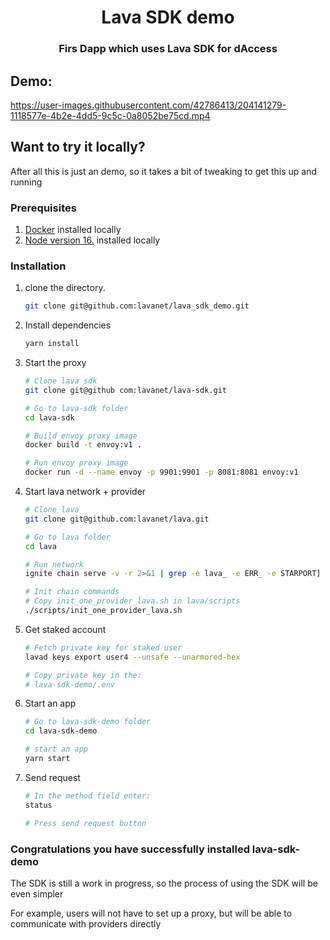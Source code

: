<h1 align="center"> Lava SDK demo </h1>
<h3 align="center"> Firs Dapp which uses Lava SDK for dAccess </h1>

## Demo:


https://user-images.githubusercontent.com/42786413/204141279-1118577e-4b2e-4dd5-9c5c-0a8052be75cd.mp4

## Want to try it locally?

After all this is just an demo, so it takes a bit of tweaking to get this up and running 

### Prerequisites
1. [Docker](https://docs.docker.com/engine/install/ubuntu/) installed locally
2. [Node version 16.](https://github.com/nvm-sh/nvm) installed locally

### Installation
1. clone the directory. 
    
    ```bash
    git clone git@github.com:lavanet/lava_sdk_demo.git
    ```

2. Install dependencies

    ```bash
    yarn install
    ```

3. Start the proxy

    ```bash
    # Clone lava sdk
    git clone git@github com:lavanet/lava-sdk.git

    # Go to lava-sdk folder
    cd lava-sdk

    # Build envoy proxy image
    docker build -t envoy:v1 .

    # Run envoy proxy image
    docker run -d --name envoy -p 9901:9901 -p 8081:8081 envoy:v1
    ```

4. Start lava network + provider

    ```bash
    # Clone lava
    git clone git@github.com:lavanet/lava.git

    # Go to lava folder
    cd lava

    # Run network
    ignite chain serve -v -r 2>&1 | grep -e lava_ -e ERR_ -e STARPORT] -e !

    # Init chain commands
    # Copy init_one_provider_lava.sh in lava/scripts
    ./scripts/init_one_provider_lava.sh
    ```

4. Get staked account

    ```bash
    # Fetch private key for staked user
    lavad keys export user4 --unsafe --unarmored-hex

    # Copy private key in the:
    # lava-sdk-demo/.env
    ```

5. Start an app

    ```bash
    # Go to lava-sdk-demo folder
    cd lava-sdk-demo

    # start an app
    yarn start
    ```
5. Send request

    ```bash
    # In the method field enter:
    status

    # Press send request button
    ```


### Congratulations you have successfully installed lava-sdk-demo 

The SDK is still a work in progress, so the process of using the SDK will be even simpler

For example, users will not have to set up a proxy, but will be able to communicate with providers directly